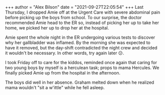 +++
author = "Alex Bilson"
date = "2021-09-27T22:05:54"
+++
Last Thursday, I dropped Amie off at the Urgent Care with severe abdominal pain before picking up the boys from school. To our surprise, the doctor recommended Amie head to the ER so, instead of picking her up to take her home, we picked her up to drop her at the hospital.

Amie spent the whole night in the ER undergoing various tests to discover why her gallbladder was inflamed. By the morning she was expected to have it removed, but the day-shift contradicted the night crew and decided it wouldn't be necessary. In other words, try again later 😕.

I took Friday off to care for the kiddos, reminded once again that caring for two young boys by myself is a herculean task; props to mama Hercules. We finally picked Amie up from the hospital in the afternoon.

The boys did well in her absence. Graham melted down when he realized mama wouldn't "sit a w'ittle" while he fell asleep.